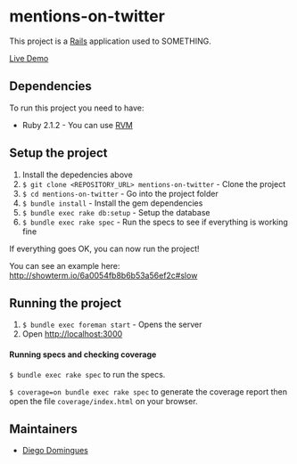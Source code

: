 # mentions-on-twitter

This project is a [Rails](http://rubyonrails.org/) application used to SOMETHING.

[Live Demo](http://mentions-on-twitter.herokuapp.com)

## Dependencies

To run this project you need to have:

* Ruby 2.1.2 - You can use [RVM](http://rvm.io)

## Setup the project

1. Install the depedencies above
2. `$ git clone <REPOSITORY_URL> mentions-on-twitter` - Clone the project
3. `$ cd mentions-on-twitter` - Go into the project folder
4. `$ bundle install` - Install the gem dependencies
5. `$ bundle exec rake db:setup` - Setup the database
6. `$ bundle exec rake spec` - Run the specs to see if everything is working fine

If everything goes OK, you can now run the project!

You can see an example here: http://showterm.io/6a0054fb8b6b53a56ef2c#slow

## Running the project

1. `$ bundle exec foreman start` - Opens the server
2. Open [http://localhost:3000](http://localhost:3000)

#### Running specs and checking coverage

`$ bundle exec rake spec` to run the specs.

`$ coverage=on bundle exec rake spec` to generate the coverage report then open the file `coverage/index.html` on your browser.

## Maintainers

* [Diego Domingues](https://github.com/ddomingues)